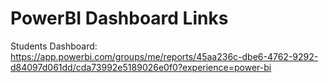 # PowerBI Dashboard Links

Students Dashboard: https://app.powerbi.com/groups/me/reports/45aa236c-dbe6-4762-9292-d84097d061dd/cda73992e5189026e0f0?experience=power-bi
